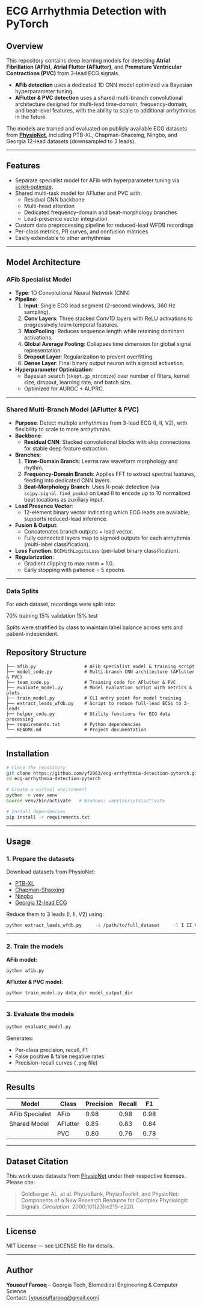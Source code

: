 # ECG Arrhythmia Detection with PyTorch

## Overview
This repository contains deep learning models for detecting **Atrial Fibrillation (AFib)**, **Atrial Flutter (AFlutter)**, and **Premature Ventricular Contractions (PVC)** from 3-lead ECG signals.

- **AFib detection** uses a dedicated 1D CNN model optimized via Bayesian hyperparameter tuning.
- **AFlutter & PVC detection** uses a shared multi-branch convolutional architecture designed for multi-lead time-domain, frequency-domain, and beat-level features, with the ability to scale to additional arrhythmias in the future.

The models are trained and evaluated on publicly available ECG datasets from **[PhysioNet](https://physionet.org/)**, including PTB-XL, Chapman-Shaoxing, Ningbo, and Georgia 12-lead datasets (downsampled to 3 leads).

---

## Features
- Separate specialist model for AFib with hyperparameter tuning via [scikit-optimize](https://scikit-optimize.github.io/).
- Shared multi-task model for AFlutter and PVC with:
  - Residual CNN backbone
  - Multi-head attention
  - Dedicated frequency-domain and beat-morphology branches
  - Lead-presence vector integration
- Custom data preprocessing pipeline for reduced-lead WFDB recordings
- Per-class metrics, PR curves, and confusion matrices
- Easily extendable to other arrhythmias

---

## Model Architecture

### **AFib Specialist Model**
- **Type**: 1D Convolutional Neural Network (CNN)
- **Pipeline**:
  1. **Input**: Single ECG lead segment (2-second windows, 360 Hz sampling).
  2. **Conv Layers**: Three stacked Conv1D layers with ReLU activations to progressively learn temporal features.
  3. **MaxPooling**: Reduces sequence length while retaining dominant activations.
  4. **Global Average Pooling**: Collapses time dimension for global signal representation.
  5. **Dropout Layer**: Regularization to prevent overfitting.
  6. **Dense Layer**: Final binary output neuron with sigmoid activation.
- **Hyperparameter Optimization**: 
  - Bayesian search (`skopt.gp_minimize`) over number of filters, kernel size, dropout, learning rate, and batch size.
  - Optimized for AUROC + AUPRC.

---

### **Shared Multi-Branch Model (AFlutter & PVC)**
- **Purpose**: Detect multiple arrhythmias from 3-lead ECG (I, II, V2), with flexibility to scale to more arrhythmias.
- **Backbone**:  
  - **Residual CNN**: Stacked convolutional blocks with skip connections for stable deep feature extraction.
- **Branches**:
  1. **Time-Domain Branch**: Learns raw waveform morphology and rhythm.
  2. **Frequency-Domain Branch**: Applies FFT to extract spectral features, feeding into dedicated CNN layers.
  3. **Beat-Morphology Branch**: Uses R-peak detection (via `scipy.signal.find_peaks`) on Lead II to encode up to 10 normalized beat locations as auxiliary input.
- **Lead Presence Vector**:  
  - 12-element binary vector indicating which ECG leads are available; supports reduced-lead inference.
- **Fusion & Output**:
  - Concatenates branch outputs + lead vector.
  - Fully connected layers map to sigmoid outputs for each arrhythmia (multi-label classification).
- **Loss Function**: `BCEWithLogitsLoss` (per-label binary classification).
- **Regularization**:
  - Gradient clipping to max norm = 1.0.
  - Early stopping with patience = 5 epochs.

---

### Data Splits
For each dataset, recordings were split into:

70% training
15% validation
15% test

Splits were stratified by class to maintain label balance across sets and patient-independent.

## Repository Structure
```
├── afib.py                  # AFib specialist model & training script
├── model_code.py            # Multi-branch CNN architecture (AFlutter & PVC)
├── team_code.py             # Training code for AFlutter & PVC
├── evaluate_model.py        # Model evaluation script with metrics & plots
├── train_model.py           # CLI entry point for model training
├── extract_leads_wfdb.py    # Script to reduce full-lead ECGs to 3-leads
├── helper_code.py           # Utility functions for ECG data processing
├── requirements.txt         # Python dependencies
└── README.md                # Project documentation
```

---

## Installation
```bash
# Clone the repository
git clone https://github.com/yf2963/ecg-arrhythmia-detection-pytorch.git
cd ecg-arrhythmia-detection-pytorch

# Create a virtual environment
python -m venv venv
source venv/bin/activate   # Windows: venv\Scripts\activate

# Install dependencies
pip install -r requirements.txt
```

---

## Usage

### 1. Prepare the datasets
Download datasets from PhysioNet:
- [PTB-XL](https://physionet.org/content/ptb-xl/1.0.3/)
- [Chapman-Shaoxing](https://physionet.org/content/challenge-2020/1.0.2/)
- [Ningbo](https://physionet.org/content/ningbo-ecg/1.0.0/)
- [Georgia 12-lead ECG](https://physionet.org/content/georgia-12lead-ecg-challenge/1.0.0/)

Reduce them to 3 leads (I, II, V2) using:
```bash
python extract_leads_wfdb.py     -i /path/to/full_dataset     -l I II V2     -o /path/to/reduced_dataset
```

---

### 2. Train the models

**AFib model:**
```bash
python afib.py
```

**AFlutter & PVC model:**
```bash
python train_model.py data_dir model_output_dir
```

---

### 3. Evaluate the models
```bash
python evaluate_model.py
```
Generates:
- Per-class precision, recall, F1
- False positive & false negative rates
- Precision-recall curves (`.png` file)

---

## Results
| Model                | Class     | Precision | Recall | F1    |
|----------------------|-----------|-----------|--------|-------|
| AFib Specialist      | AFib      | 0.98      | 0.98   | 0.98  |
| Shared Model         | AFlutter  | 0.85      | 0.83   | 0.84  |
|                      | PVC       | 0.80      | 0.76   | 0.78  |

---

## Dataset Citation
This work uses datasets from [PhysioNet](https://physionet.org/) under their respective licenses. Please cite:
> Goldberger AL, et al. PhysioBank, PhysioToolkit, and PhysioNet: Components of a New Research Resource for Complex Physiologic Signals. *Circulation*. 2000;101(23):e215–e220.

---

## License
MIT License — see LICENSE file for details.

---

## Author
**Yousouf Farooq** – Georgia Tech, Biomedical Engineering & Computer Science  
Contact: [yousouffarooq@gmail.com]
